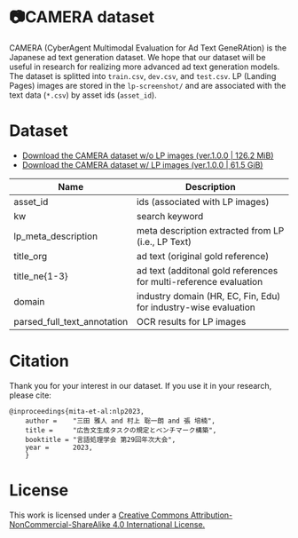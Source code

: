 # 📷CAMERA dataset
CAMERA (CyberAgent Multimodal Evaluation for Ad Text GeneRAtion) is the Japanese ad text generation dataset.
We hope that our dataset will be useful in research for realizing more advanced ad text generation models.
The dataset is splitted into `train.csv`, `dev.csv`, and `test.csv`. LP (Landing Pages) images are stored in the `lp-screenshot/` and are associated with the text data (`*.csv`) by asset ids (`asset_id`).



# Dataset
- [Download the CAMERA dataset w/o LP images (ver.1.0.0 | 126.2 MiB)](https://storage.cloud.google.com/camera-public/camera-v1-minimal.tar.gz)
- [Download the CAMERA dataset w/ LP images (ver.1.0.0 | 61.5 GiB)](https://storage.cloud.google.com/camera-public/camera-v1.tar.gz)



|  Name  |  Description  |
| ---- | ---- |
|  asset_id  |  ids (associated with LP images)  |
|  kw  |  search keyword  |
|  lp_meta_description  |  meta description extracted from LP (i.e., LP Text)|
|  title_org  |  ad text (original gold reference) |
|  title_ne{1-3}  |  ad text (additonal gold references for multi-reference evaluation |
|  domain  |  industry domain (HR, EC, Fin, Edu) for industry-wise evaluation |
|  parsed_full_text_annotation  |  OCR results for LP images  |





# Citation
Thank you for your interest in our dataset. If you use it in your research, please cite:

```
@inproceedings{mita-et-al:nlp2023,
	author =	"三田 雅人 and 村上 聡一朗 and 張 培楠",
	title =		"広告文生成タスクの規定とベンチマーク構築", 
	booktitle =	"言語処理学会 第29回年次大会",
	year =		2023,
	}
```

# License
This work is licensed under a [Creative Commons Attribution-NonCommercial-ShareAlike 4.0 International License.](https://creativecommons.org/licenses/by-nc-sa/4.0/)

